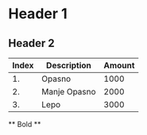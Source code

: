 # Header 1

## Header 2

Index | Description | Amount
----- | ----------- | ------
1.    | Opasno      | 1000
2.    | Manje Opasno| 2000
3.    | Lepo        | 3000

** Bold ** 